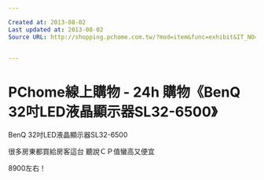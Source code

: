 ```yaml
---

Created at: 2013-08-02
Last updated at: 2013-08-02
Source URL: http://shopping.pchome.com.tw/?mod=item&func=exhibit&IT_NO=DPAD0O-A70318179&SR_NO=DPAD1M&ROWNO=1


---
```


# PChome線上購物 - 24h 購物《BenQ 32吋LED液晶顯示器SL32-6500》


BenQ 32吋LED液晶顯示器SL32-6500

很多房東都買給房客這台
聽說ＣＰ值蠻高又便宜

8900左右！

